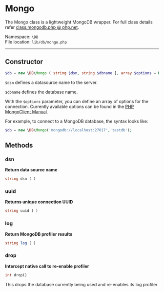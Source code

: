 # Mongo

The Mongo class is a lightweight MongoDB wrapper. For full class details refer [class.mongodb.php @ php.net](http://php.net/manual/en/class.mongodb.php).

Namespace: `\DB` <br>
File location: `lib/db/mongo.php`

---

## Constructor

```php
$db = new \DB\Mongo ( string $dsn, string $dbname [, array $options = NULL] );
```
`$dsn` defines a datasource name to the server.

`$dbname` defines the database name.

With the `$options` parameter, you can define an array of options for the connection. Currently available options can be found in the [PHP MongoClient Manual](http://www.php.net/manual/en/mongoclient.construct.php).

For example, to connect to a MongoDB database, the syntax looks like:

```php
$db = new \DB\Mongo('mongodb://localhost:27017','testdb');
```


## Methods

### dsn

**Return data source name**

```php
string dsn ( )
```

### uuid

**Returns unique connection UUID**

```php
string uuid ( )
```

### log

**Return MongoDB profiler results**

```php
string log ( )
```

### drop

**Intercept native call to re-enable profiler**

```php
int drop()
```
This drops the database currently being used and re-enables its log profiler